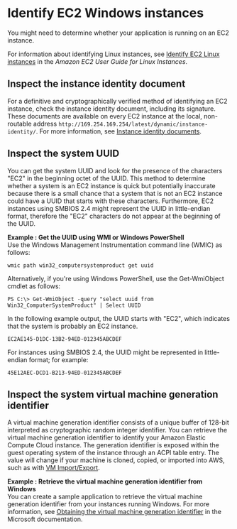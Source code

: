 # Identify EC2 Windows instances<a name="identify_ec2_instances"></a>

You might need to determine whether your application is running on an EC2 instance\.

For information about identifying Linux instances, see [Identify EC2 Linux instances](https://docs.aws.amazon.com/AWSEC2/latest/UserGuide/identify_ec2_instances.html) in the *Amazon EC2 User Guide for Linux Instances*\.

## Inspect the instance identity document<a name="inspect-document"></a>

For a definitive and cryptographically verified method of identifying an EC2 instance, check the instance identity document, including its signature\. These documents are available on every EC2 instance at the local, non\-routable address `http://169.254.169.254/latest/dynamic/instance-identity/`\. For more information, see [Instance identity documents](instance-identity-documents.md)\.

## Inspect the system UUID<a name="inspect-uuid"></a>

You can get the system UUID and look for the presence of the characters "EC2" in the beginning octet of the UUID\. This method to determine whether a system is an EC2 instance is quick but potentially inaccurate because there is a small chance that a system that is not an EC2 instance could have a UUID that starts with these characters\. Furthermore, EC2 instances using SMBIOS 2\.4 might represent the UUID in little\-endian format, therefore the "EC2" characters do not appear at the beginning of the UUID\.

**Example : Get the UUID using WMI or Windows PowerShell**  
Use the Windows Management Instrumentation command line \(WMIC\) as follows:  

```
wmic path win32_computersystemproduct get uuid
```
Alternatively, if you're using Windows PowerShell, use the Get\-WmiObject cmdlet as follows:  

```
PS C:\> Get-WmiObject -query "select uuid from Win32_ComputerSystemProduct" | Select UUID
```
In the following example output, the UUID starts with "EC2", which indicates that the system is probably an EC2 instance\.  

```
EC2AE145-D1DC-13B2-94ED-012345ABCDEF
```
For instances using SMBIOS 2\.4, the UUID might be represented in little\-endian format; for example:  

```
45E12AEC-DCD1-B213-94ED-012345ABCDEF
```

## Inspect the system virtual machine generation identifier<a name="vm-generation-id"></a>

A virtual machine generation identifier consists of a unique buffer of 128\-bit interpreted as cryptographic random integer identifier\. You can retrieve the virtual machine generation identifier to identify your Amazon Elastic Compute Cloud instance\. The generation identifier is exposed within the guest operating system of the instance through an ACPI table entry\. The value will change if your machine is cloned, copied, or imported into AWS, such as with [VM Import/Export](https://docs.aws.amazon.com/vm-import/latest/userguide/what-is-vmimport.html)\.

**Example : Retrieve the virtual machine generation identifier from Windows**  
You can create a sample application to retrieve the virtual machine generation identifier from your instances running Windows\. For more information, see [Obtaining the virtual machine generation identifier](https://docs.microsoft.com/en-us/windows/win32/hyperv_v2/virtual-machine-generation-identifier#obtaining-the-virtual-machine-generation-identifier) in the Microsoft documentation\.